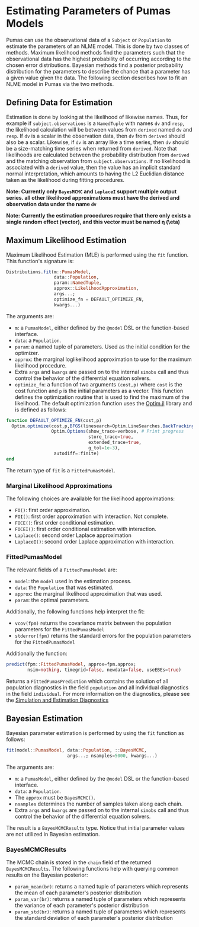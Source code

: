 # Estimating Parameters of Pumas Models

Pumas can use the observational data of a `Subject` or `Population` to estimate
the parameters of an NLME model. This is done by two classes of methods.
Maximum likelihood methods find the parameters such that the observational
data has the highest probability of occurring according to the chosen error
distributions. Bayesian methods find a posterior probability distribution for
the parameters to describe the chance that a parameter has a given value given
the data. The following section describes how to fit an NLME model in Pumas
via the two methods.

## Defining Data for Estimation

Estimation is done by looking at the likelihood of likewise names. Thus, for
example if `subject.observations` is a `NamedTuple` with names `dv` and
`resp`, the likelihood calculation will be between values from `derived` named
`dv` and `resp`. If `dv` is a scalar in the observation data, then `dv`
from `derived` should also be a scalar. Likewise, if `dv` is an array like
a time series, then `dv` should be a size-matching time series when returned
from `derived`. Note that likelihoods are calculated between the probability
distribution from `derived` and the matching observation from
`subject.observations`. If no likelihood is associated with a `derived` value,
then the value has an implicit standard normal interpretation, which amounts
to having the L2 Euclidian distance taken as the likelihood during fitting
procedures.

**Note: Currently only `BayesMCMC` and `LaplaceI` support multiple output series.
all other likelihood approximations must have the derived and observation data
under the name `dv`**

**Note: Currently the estimation procedures require that there only exists a
single random effect (vector), and this vector must be named η (\eta)**

## Maximum Likelihood Estimation

Maximum Likelihood Estimation (MLE) is performed using the `fit` function. This
function's signature is:

```julia
Distributions.fit(m::PumasModel,
                  data::Population,
                  param::NamedTuple,
                  approx::LikelihoodApproximation,
                  args...;
                  optimize_fn = DEFAULT_OPTIMIZE_FN,
                  kwargs...)
```

The arguments are:

- `m`: a `PumasModel`, either defined by the `@model` DSL or the function-based
  interface.
- `data`: a `Population`.
- `param`: a named tuple of parameters. Used as the initial condition for the
  optimizer.
- `approx`: the marginal loglikelihood approximation to use for the maximum
  likelihood procedure.
- Extra `args` and `kwargs` are passed on to the internal `simobs` call and
  thus control the behavior of the differential equation solvers.
- `optimize_fn`: a function of two arguments `(cost,p)` where `cost` is the
  cost function and `p` is the initial parameters as a vector. This function
  defines the optimization routine that is used to find the maximum of the
  likelihood. The default optimization function uses the
  [Optim.jl](http://julianlsolvers.github.io/Optim.jl/stable/) library and is
  defined as follows:

```julia
function DEFAULT_OPTIMIZE_FN(cost,p)
  Optim.optimize(cost,p,BFGS(linesearch=Optim.LineSearches.BackTracking()),
                 Optim.Options(show_trace=verbose, # Print progress
                               store_trace=true,
                               extended_trace=true,
                               g_tol=1e-3),
                  autodiff=:finite)
end
```

The return type of `fit` is a `FittedPumasModel`.

### Marginal Likelihood Approximations

The following choices are available for the likelihood approximations:

- `FO()`: first order approximation.
- `FOI()`: first order approximation with interaction. Not complete.
- `FOCE()`: first order conditional estimation.
- `FOCEI()`: first order conditional estimation with interaction.
- `Laplace()`: second order Laplace approximation
- `LaplaceI()`: second order Laplace approximation with interaction.

### FittedPumasModel

The relevant fields of a `FittedPumasModel` are:

- `model`: the `model` used in the estimation process.
- `data`: the `Population` that was estimated.
- `approx`: the marginal likelihood approximation that was used.
- `param`: the optimal parameters.

Additionally, the following functions help interpret the fit:

- `vcov(fpm)` returns the covariance matrix between the population parameters
  for the `FittedPumasModel`
- `stderror(fpm)` returns the standard errors for the population parameters
  for the `FittedPumasModel`

Additionally the function:

```julia
predict(fpm::FittedPumasModel, approx=fpm.approx;
        nsim=nothing, timegrid=false, newdata=false, useEBEs=true)
```

Returns a `FittedPumasPrediction` which contains the solution of all population
diagnostics in the field `population` and all individual diagnostics in the
field `individual`. For more information on the diagnostics, please see the
[Simulation and Estimation Diagnostics](@ref)

## Bayesian Estimation

Bayesian parameter estimation is performed by using the `fit` function as follows:

```julia
fit(model::PumasModel, data::Population, ::BayesMCMC,
                       args...; nsamples=5000, kwargs...)
```

The arguments are:

- `m`: a `PumasModel`, either defined by the `@model` DSL or the function-based
  interface.
- `data`: a `Population`.
- The `approx` must be `BayesMCMC()`.
- `nsamples` determines the number of samples taken along each chain.
- Extra `args` and `kwargs` are passed on to the internal `simobs` call and
  thus control the behavior of the differential equation solvers.

The result is a `BayesMCMCResults` type. Notice that initial parameter values
are not utilized in Bayesian estimation.

### BayesMCMCResults

The MCMC chain is stored in the `chain` field of the returned `BayesMCMCResults`.
The following functions help with querying common results on the Bayesian
posterior:

- `param_mean(br)`: returns a named tuple of parameters which represents the
  mean of each parameter's posterior distribution
- `param_var(br)`: returns a named tuple of parameters which represents the
  variance of each parameter's posterior distribution
- `param_std(br)`: returns a named tuple of parameters which represents the
  standard deviation of each parameter's posterior distribution
